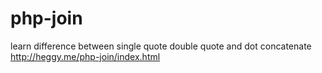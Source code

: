 # php-join
learn difference between single quote double quote and dot concatenate
<br>
http://heggy.me/php-join/index.html